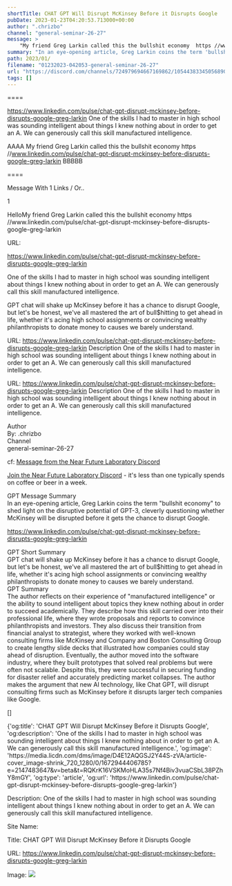 ```yaml
---
shortTitle: CHAT GPT Will Disrupt McKinsey Before it Disrupts Google
pubDate: 2023-01-23T04:20:53.713000+00:00
author: ".chrizbo"
channel: "general-seminar-26-27"
message: >
    "My friend Greg Larkin called this the bullshit economy  https //www.linkedin.com/pulse/chat-gpt-disrupt-mckinsey-before-disrupts-google-greg-larkin"
summary: "In an eye-opening article, Greg Larkin coins the term 'bullshit economy' to shed light on the disruptive potential of GPT-3, cleverly questioning whether McKinsey will be disrupted before it gets the chance to disrupt Google."
path: 2023/01/
filename: "01232023-042053-general-seminar-26-27"
url: "https://discord.com/channels/724979694667169862/1054438334505689099/1066935532757717052"
tags: []
---
```

====

https://www.linkedin.com/pulse/chat-gpt-disrupt-mckinsey-before-disrupts-google-greg-larkin
One of the skills I had to master in high school was sounding intelligent about things I knew nothing about in order to get an A. We can generously call this skill manufactured intelligence.
<!-- 

 -->

AAAA My friend Greg Larkin called this the bullshit economy  https //www.linkedin.com/pulse/chat-gpt-disrupt-mckinsey-before-disrupts-google-greg-larkin BBBBB

====
<div class="metadata-title-header pt-3 pb-3 pl-2">Message  With 1 Links / Or..</div>    
<div class="human-content-container">  


<p>1</p>
<div style="font-family: var(--font-family-peak);">HelloMy friend Greg Larkin called this the bullshit economy  https //www.linkedin.com/pulse/chat-gpt-disrupt-mckinsey-before-disrupts-google-greg-larkin</div>

URL: <p>https://www.linkedin.com/pulse/chat-gpt-disrupt-mckinsey-before-disrupts-google-greg-larkin</p>
<p>One of the skills I had to master in high school was sounding intelligent about things I knew nothing about in order to get an A. We can generously call this skill manufactured intelligence.</p>  <!-- Example: Display each item in a paragraph -->
<p>GPT chat will shake up McKinsey before it has a chance to disrupt Google, but let's be honest, we've all mastered the art of bull$hitting to get ahead in life, whether it's acing high school assignments or convincing wealthy philanthropists to donate money to causes we barely understand.</p>




URL: https://www.linkedin.com/pulse/chat-gpt-disrupt-mckinsey-before-disrupts-google-greg-larkin
Description One of the skills I had to master in high school was sounding intelligent about things I knew nothing about in order to get an A. We can generously call this skill manufactured intelligence.

</div>

<div class="bg-blue-300 p-4 rounded-md mb-4">

URL: https://www.linkedin.com/pulse/chat-gpt-disrupt-mckinsey-before-disrupts-google-greg-larkin
Description One of the skills I had to master in high school was sounding intelligent about things I knew nothing about in order to get an A. We can generously call this skill manufactured intelligence.

</div>

<div class="metadata-title-header pt-3 pb-3 pl-2">Author</div>    
<div class="bg-gray-200 p-4 rounded-md mb-4">   
By: .chrizbo
</div>

<div class="metadata-title-header pt-3 pb-3 pl-2">Channel</div>    
<div class="bg-gray-200 p-4 rounded-md mb-4">   
general-seminar-26-27</span>
</div>

cf: <a href="">Message from the Near Future Laboratory Discord</a>

<a href="">Join the Near Future Laboratory Discord</a> - it's less than one typically spends on coffee or beer in a week. 

<div class="metadata-title-header pt-3 pb-3 pl-2">GPT Message Summary</div>    
<div class="robot-content-container">
In an eye-opening article, Greg Larkin coins the term "bullshit economy" to shed light on the disruptive potential of GPT-3, cleverly questioning whether McKinsey will be disrupted before it gets the chance to disrupt Google.
</div>
</div>


<a href="https://www.linkedin.com/pulse/chat-gpt-disrupt-mckinsey-before-disrupts-google-greg-larkin">https://www.linkedin.com/pulse/chat-gpt-disrupt-mckinsey-before-disrupts-google-greg-larkin</a><br/>

<div class="metadata-title-header pt-3 pb-3 pl-2">GPT Short Summary</div>
<div class="robot-content-container">
GPT chat will shake up McKinsey before it has a chance to disrupt Google, but let's be honest, we've all mastered the art of bull$hitting to get ahead in life, whether it's acing high school assignments or convincing wealthy philanthropists to donate money to causes we barely understand.
</div>

<div class="metadata-title-header pt-3 pb-3 pl-2">GPT Summary</div>
<div class="robot-content-container">
The author reflects on their experience of "manufactured intelligence" or the ability to sound intelligent about topics they knew nothing about in order to succeed academically. They describe how this skill carried over into their professional life, where they wrote proposals and reports to convince philanthropists and investors. They also discuss their transition from financial analyst to strategist, where they worked with well-known consulting firms like McKinsey and Company and Boston Consulting Group to create lengthy slide decks that illustrated how companies could stay ahead of disruption. Eventually, the author moved into the software industry, where they built prototypes that solved real problems but were often not scalable. Despite this, they were successful in securing funding for disaster relief and accurately predicting market collapses. The author makes the argument that new AI technology, like Chat GPT, will disrupt consulting firms such as McKinsey before it disrupts larger tech companies like Google.
</div>

<!-- Summary:  LinkedIn’s CEO of Punks & Pinstripes, a vetted community of the 200 most badass executives in business | ex-Bloomberg, Google, PWC | Dad, Hus . Greg Larkin is CEO of the Punks and Pinstrapes . GPT Will Disrupt McKinsey Before it Disrupts Google . -->

[]

<div class="bg-gray-400"> {'og:title': 'CHAT GPT Will Disrupt McKinsey Before it Disrupts Google', 'og:description': 'One of the skills I had to master in high school was sounding intelligent about things I knew nothing about in order to get an A. We can generously call this skill manufactured intelligence.', 'og:image': 'https://media.licdn.com/dms/image/D4E12AQGSJ2Y44S-zVA/article-cover_image-shrink_720_1280/0/1672944406785?e=2147483647&v=beta&t=RQKrK16VSKMoHLA35s7Nf4Biv3vuaCSbL38PZhY8mGY', 'og:type': 'article', 'og:url': 'https://www.linkedin.com/pulse/chat-gpt-disrupt-mckinsey-before-disrupts-google-greg-larkin'} </div>

Description: One of the skills I had to master in high school was sounding intelligent about things I knew nothing about in order to get an A. We can generously call this skill manufactured intelligence.

Site Name: 

Title: CHAT GPT Will Disrupt McKinsey Before it Disrupts Google

URL: https://www.linkedin.com/pulse/chat-gpt-disrupt-mckinsey-before-disrupts-google-greg-larkin

Image: <img src="https://media.licdn.com/dms/image/D4E12AQGSJ2Y44S-zVA/article-cover_image-shrink_720_1280/0/1672944406785?e=2147483647&v=beta&t=RQKrK16VSKMoHLA35s7Nf4Biv3vuaCSbL38PZhY8mGY" width="" height=""/>


